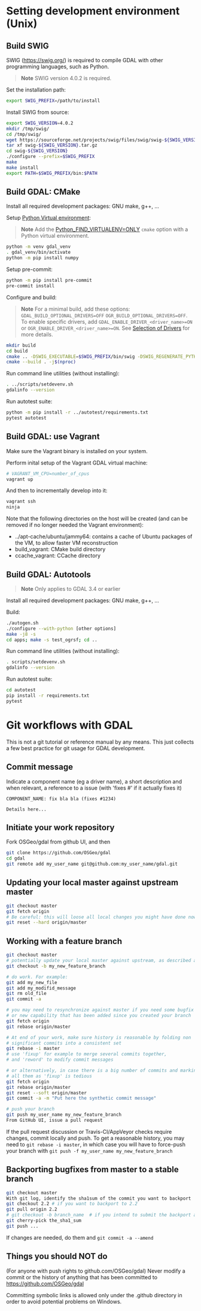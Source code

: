 # Setting development environment (Unix)

## Build SWIG

SWIG (https://swig.org/) is required to compile GDAL with other programming languages, such as Python.

> **Note**
> SWIG version 4.0.2 is required.

Set the installation path:

```bash
export SWIG_PREFIX=/path/to/install

```

Install SWIG from source:

```bash
export SWIG_VERSION=4.0.2
mkdir /tmp/swig/
cd /tmp/swig/
wget https://sourceforge.net/projects/swig/files/swig/swig-${SWIG_VERSION}/swig-${SWIG_VERSION}.tar.gz/download -O swig-${SWIG_VERSION}.tar.gz
tar xf swig-${SWIG_VERSION}.tar.gz
cd swig-${SWIG_VERSION}
./configure --prefix=$SWIG_PREFIX
make
make install
export PATH=$SWIG_PREFIX/bin:$PATH
```

## Build GDAL: CMake

Install all required development packages: GNU make, g++, ...

Setup [Python Virtual environment](https://docs.python.org/3/library/venv.html):

> **Note**
> Add the [Python_FIND_VIRTUALENV=ONLY](https://gdal.org/build_hints.html#cmdoption-arg-Python_FIND_VIRTUALENV) `cmake` option with a Python virtual environment.

```bash
python -m venv gdal_venv
. gdal_venv/bin/activate
python -m pip install numpy
```

Setup pre-commit:

```bash
python -m pip install pre-commit
pre-commit install
```


Configure and build:

> **Note**
> For a minimal build, add these options: `GDAL_BUILD_OPTIONAL_DRIVERS=OFF` `OGR_BUILD_OPTIONAL_DRIVERS=OFF`.
> To enable specific drivers, add `GDAL_ENABLE_DRIVER_<driver_name>=ON` or `OGR_ENABLE_DRIVER_<driver_name>=ON`.
> See [Selection of Drivers](https://gdal.org/build_hints.html#selection-of-drivers)
> for more details.

```bash
mkdir build
cd build
cmake .. -DSWIG_EXECUTABLE=$SWIG_PREFIX/bin/swig -DSWIG_REGENERATE_PYTHON=ON [options]
cmake --build . -j$(nproc)
```

Run command line utilities (without installing):
```bash
. ../scripts/setdevenv.sh
gdalinfo --version
```

Run autotest suite:
```bash
python -m pip install -r ../autotest/requirements.txt
pytest autotest
```

## Build GDAL: use Vagrant

Make sure the Vagrant binary is installed on your system.

Perform inital setup of the Vagrant GDAL virtual machine:
```bash
# VAGRANT_VM_CPU=number_of_cpus
vagrant up
```

And then to incrementally develop into it:
```bash
vagrant ssh
ninja
```

Note that the following directories on the host will be created (and can be
removed if no longer needed the Vagrant environment):
- ../apt-cache/ubuntu/jammy64: contains a cache of Ubuntu packages of the VM,
  to allow faster VM reconstruction
- build_vagrant: CMake build directory
- ccache_vagrant: CCache directory

## Build GDAL: Autotools

> **Note**
> Only applies to GDAL 3.4 or earlier

Install all required development packages: GNU make, g++, ...

Build:

```bash
./autogen.sh
./configure --with-python [other options]
make -j8 -s
cd apps; make -s test_ogrsf; cd ..
```

Run command line utilities (without installing):
```bash
. scripts/setdevenv.sh
gdalinfo --version
```

Run autotest suite:
```bash
cd autotest
pip install -r requirements.txt
pytest
```

# Git workflows with GDAL

This is not a git tutorial or reference manual by any means. This just collects
a few best practice for git usage for GDAL development.

## Commit message

Indicate a component name (eg a driver name), a short description and when
relevant, a reference to a issue (with 'fixes #' if it actually fixes it)

```
COMPONENT_NAME: fix bla bla (fixes #1234)

Details here...
```

## Initiate your work repository

Fork OSGeo/gdal from github UI, and then
```bash
git clone https://github.com/OSGeo/gdal
cd gdal
git remote add my_user_name git@github.com:my_user_name/gdal.git
```

## Updating your local master against upstream master

```bash
git checkout master
git fetch origin
# Be careful: this will loose all local changes you might have done now
git reset --hard origin/master
```

## Working with a feature branch

```bash
git checkout master
# potentially update your local master against upstream, as described above
git checkout -b my_new_feature_branch

# do work. For example:
git add my_new_file
git add my_modifid_message
git rm old_file
git commit -a

# you may need to resynchronize against master if you need some bugfix
# or new capability that has been added since you created your branch
git fetch origin
git rebase origin/master

# At end of your work, make sure history is reasonable by folding non
# significant commits into a consistent set
git rebase -i master
# use 'fixup' for example to merge several commits together,
# and 'reword' to modify commit messages

# or alternatively, in case there is a big number of commits and marking
# all them as 'fixup' is tedious
git fetch origin
git rebase origin/master
git reset --soft origin/master
git commit -a -m "Put here the synthetic commit message"

# push your branch
git push my_user_name my_new_feature_branch
From GitHub UI, issue a pull request
```

If the pull request discussion or Travis-CI/AppVeyor checks require changes,
commit locally and push. To get a reasonable history, you may need to
```git rebase -i master```, in which case you will have to force-push your
branch with ```git push -f my_user_name my_new_feature_branch```


## Backporting bugfixes from master to a stable branch

```bash
git checkout master
With git log, identify the sha1sum of the commit you want to backport
git checkout 2.2 # if you want to backport to 2.2
git pull origin 2.2
# git checkout -b branch_name  # if you intend to submit the backport as a pull request
git cherry-pick the_sha1_sum
git push ...
```
If changes are needed, do them and ```git commit -a --amend```


## Things you should NOT do

(For anyone with push rights to github.com/OSGeo/gdal) Never modify a commit or
the history of anything that has been
committed to https://github.com/OSGeo/gdal

Committing symbolic links is allowed only under the .github directory in order to
avoid potential problems on Windows.
